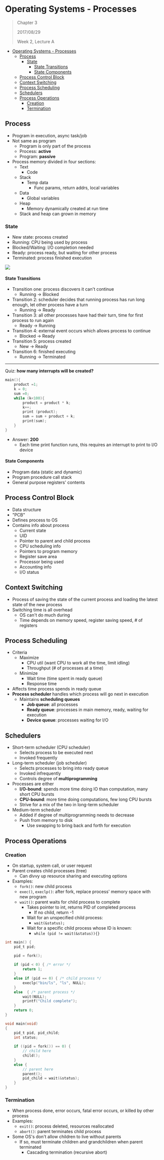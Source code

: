# Operating Systems - Processes

> Chapter 3
>
> 2017/08/29
>
> Week 2, Lecture A

- [Operating Systems - Processes](#operating-systems---processes)
  * [Process](#process)
    + [State](#state)
      - [State Transitions](#state-transitions)
      - [State Components](#state-components)
  * [Process Control Block](#process-control-block)
  * [Context Switching](#context-switching)
  * [Process Scheduling](#process-scheduling)
  * [Schedulers](#schedulers)
  * [Process Operations](#process-operations)
    + [Creation](#creation)
    + [Termination](#termination)

## Process

- Program in execution, async task/job
- Not same as program
	- Program is only part of the process
	- Process: **active**
	- Program: **passive**
- Process memory divided in four sections:
	- Text
		- Code
	- Stack
		- Temp data
			- Func params, return addrs, local variables
	- Data
		- Global variables
	- Heap
		- Memory dynamically created at run time
	- Stack and heap can grown in memory

### State

- New state: process created
- Running: CPU being used by process
- Blocked/Waiting: I/O completion needed
- Ready: process ready, but waiting for other process
- Terminated: process finished execution

![](https://i.imgur.com/13aZmRm.png)

#### State Transitions

- Transition one: process discovers it can't continue
	- Running -> Blocked
- Transition 2: scheduler decides that running process has run long enough, let other process have a turn
	- Running -> Ready
- Transition 3: all other processes have had their turn, time for first process to run again
	- Ready -> Running
- Transition 4: external event occurs which allows process to continue
	- Blocked -> Ready
- Transition 5: process created
	- New -> Ready
- Transition 6: finished executing
	- Running -> Terminated

---

Quiz: **how many interrupts will be created?**

```c
main(){
	product =1;    
	k = 0;    
	sum =0;     
	while (k<100){
		product = product * k;
		k++;
		print (product);
		sum = sum + product + k;
		print(sum);      
	}  
}
```

- Answer: **200**
	- Each time print function runs, this requires an interrupt to print to I/O device

#### State Components

- Program data (static and dynamic)
- Program procedure call stack
- General purpose registers' contents

## Process Control Block

- Data structure
- "PCB"
- Defines process to OS
- Contains info about process
	- Current state
	- UID
	- Pointer to parent and child process
	- CPU scheduling info
	- Pointers to program memory
	- Register save area
	- Processor being used
	- Accounting info
	- I/O status

## Context Switching

- Process of saving the state of the current process and loading the latest state of the new process
- Switching time is all overhead
	- OS can't do much during
	- Time depends on memory speed, register saving speed, # of registers

## Process Scheduling

- Criteria
	- Maximize
		- CPU util (want CPU to work all the time, limit idling)
		- Throughput  (# of processes at a time)
	- Minimize
		- Wait time (time spent in ready queue)
		- Response time
- Affects time process spends in ready queue
- **Process scheduler** handles which process will go next in execution
	- Maintains **scheduling queues**
		- **Job queue**: all processes
		- **Ready queue**: processes in main memory, ready, waiting for execution
		- **Device queue**: processes waiting for I/O

## Schedulers

- Short-term scheduler (CPU scheduler)
	- Selects process to be executed next
	- Invoked frequently
- Long-term scheduler (job scheduler)
	- Selects processes to bring into ready queue
	- Invoked infrequently
	- Controls degree of **multiprogramming**
- Processes are either
	- **I/O-bound**: spends more time doing IO than computation, many short CPU bursts
	- **CPU-bound**: more time doing computations, few long CPU bursts
	- Strive for a mix of the two in long-term scheduler
- Medium-term scheduler
	- Added if degree of multiprogramming needs to decrease
	- Push from memory to disk
		- Use swapping to bring back and forth for execution

## Process Operations

### Creation

- On startup, system call, or user request
- Parent creates child processes (tree)
	- Can divvy up resource sharing and executing options
- Examples: 
	- `fork()`: new child process
	- `exec()`, `execlp()`: after fork, replace process' memory space with new program
	- `wait()`:  parent waits for child process to complete
		- Takes pointer to int, returns PID of completed process
			- If no child, return -1
		- Wait for an unspecified child process:
			- `wait(&status);`
		- Wait for a specific child process whose ID is known:
			- `while (pid != wait(&status)){}`

```c
int main() {
	pid_t pid;

	pid = fork();
	
	if (pid < 0) { /* error */
		return 1;
	}
	else if (pid == 0) { /* child process */
		execlp("bin/ls", "ls", NULL);
	}
	else  { /* parent process */
		wait(NULL);
		printf("Child complete");
	}
	return 0;
}
```

```c
void main(void)
{
	pid_t pid, pid_child;
	int status;
	 
	if ((pid = fork()) == 0) {
		// child here
		child();
	}
	else { 
		// parent here
		parent();
		pid_child = wait(&status);
	}
}
```

### Termination

- When process done, error occurs, fatal error occurs, or killed by other process
- Examples:
	- `exit()`: process deleted, resources reallocated
	- `abort()`: parent terminates child process
- Some OS's don't allow children to live without parents
	- If so, must terminate children and grandchildren when parent terminated
		- Cascading termination (recursive abort)
